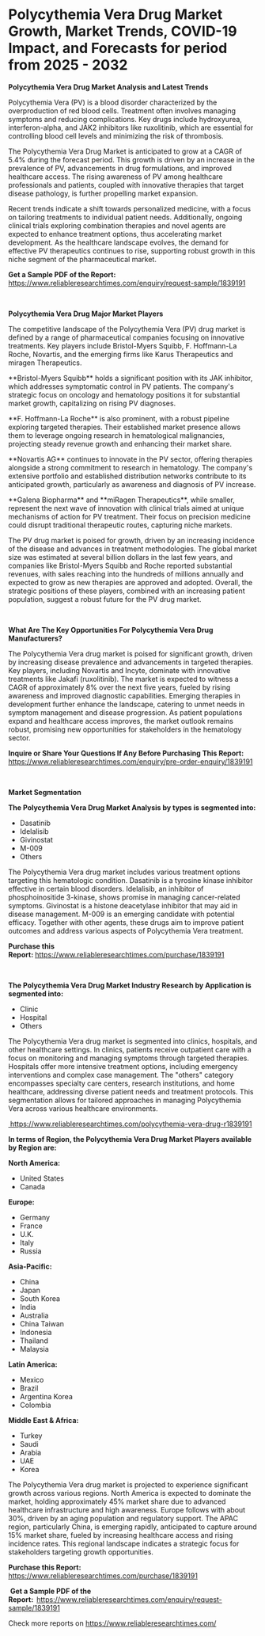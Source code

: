 <p><h1>Polycythemia Vera Drug Market Growth, Market Trends, COVID-19 Impact, and Forecasts for period from 2025 - 2032</h1></p><p><strong>Polycythemia Vera Drug Market Analysis and Latest Trends</strong></p>
<p><p>Polycythemia Vera (PV) is a blood disorder characterized by the overproduction of red blood cells. Treatment often involves managing symptoms and reducing complications. Key drugs include hydroxyurea, interferon-alpha, and JAK2 inhibitors like ruxolitinib, which are essential for controlling blood cell levels and minimizing the risk of thrombosis.</p><p>The Polycythemia Vera Drug Market is anticipated to grow at a CAGR of 5.4% during the forecast period. This growth is driven by an increase in the prevalence of PV, advancements in drug formulations, and improved healthcare access. The rising awareness of PV among healthcare professionals and patients, coupled with innovative therapies that target disease pathology, is further propelling market expansion.</p><p>Recent trends indicate a shift towards personalized medicine, with a focus on tailoring treatments to individual patient needs. Additionally, ongoing clinical trials exploring combination therapies and novel agents are expected to enhance treatment options, thus accelerating market development. As the healthcare landscape evolves, the demand for effective PV therapeutics continues to rise, supporting robust growth in this niche segment of the pharmaceutical market.</p></p>
<p><strong>Get a Sample PDF of the Report:&nbsp;</strong> <a href="https://www.reliableresearchtimes.com/enquiry/request-sample/1839191?utm_campaign=3261&utm_medium=2&utm_source=Github&utm_content=ia&utm_term=08032025&utm_id=polycythemia-vera-drug">https://www.reliableresearchtimes.com/enquiry/request-sample/1839191</a></p>
<p>&nbsp;</p>
<p><strong>Polycythemia Vera Drug Major Market Players</strong></p>
<p><p>The competitive landscape of the Polycythemia Vera (PV) drug market is defined by a range of pharmaceutical companies focusing on innovative treatments. Key players include Bristol-Myers Squibb, F. Hoffmann-La Roche, Novartis, and the emerging firms like Karus Therapeutics and miragen Therapeutics.</p><p>**Bristol-Myers Squibb** holds a significant position with its JAK inhibitor, which addresses symptomatic control in PV patients. The company's strategic focus on oncology and hematology positions it for substantial market growth, capitalizing on rising PV diagnoses. </p><p>**F. Hoffmann-La Roche** is also prominent, with a robust pipeline exploring targeted therapies. Their established market presence allows them to leverage ongoing research in hematological malignancies, projecting steady revenue growth and enhancing their market share.</p><p>**Novartis AG** continues to innovate in the PV sector, offering therapies alongside a strong commitment to research in hematology. The company's extensive portfolio and established distribution networks contribute to its anticipated growth, particularly as awareness and diagnosis of PV increase.</p><p>**Galena Biopharma** and **miRagen Therapeutics**, while smaller, represent the next wave of innovation with clinical trials aimed at unique mechanisms of action for PV treatment. Their focus on precision medicine could disrupt traditional therapeutic routes, capturing niche markets.</p><p>The PV drug market is poised for growth, driven by an increasing incidence of the disease and advances in treatment methodologies. The global market size was estimated at several billion dollars in the last few years, and companies like Bristol-Myers Squibb and Roche reported substantial revenues, with sales reaching into the hundreds of millions annually and expected to grow as new therapies are approved and adopted. Overall, the strategic positions of these players, combined with an increasing patient population, suggest a robust future for the PV drug market.</p></p>
<p>&nbsp;</p>
<p><strong>What Are The Key Opportunities For Polycythemia Vera Drug Manufacturers?</strong></p>
<p><p>The Polycythemia Vera drug market is poised for significant growth, driven by increasing disease prevalence and advancements in targeted therapies. Key players, including Novartis and Incyte, dominate with innovative treatments like Jakafi (ruxolitinib). The market is expected to witness a CAGR of approximately 8% over the next five years, fueled by rising awareness and improved diagnostic capabilities. Emerging therapies in development further enhance the landscape, catering to unmet needs in symptom management and disease progression. As patient populations expand and healthcare access improves, the market outlook remains robust, promising new opportunities for stakeholders in the hematology sector.</p></p>
<p><strong>Inquire or Share Your Questions If Any Before Purchasing This Report:</strong> <a href="https://www.reliableresearchtimes.com/enquiry/pre-order-enquiry/1839191?utm_campaign=3261&utm_medium=2&utm_source=Github&utm_content=ia&utm_term=08032025&utm_id=polycythemia-vera-drug">https://www.reliableresearchtimes.com/enquiry/pre-order-enquiry/1839191</a></p>
<p>&nbsp;</p>
<p><strong>Market Segmentation</strong></p>
<p><strong>The Polycythemia Vera Drug Market Analysis by types is segmented into:</strong></p>
<p><ul><li>Dasatinib</li><li>Idelalisib</li><li>Givinostat</li><li>M-009</li><li>Others</li></ul></p>
<p><p>The Polycythemia Vera drug market includes various treatment options targeting this hematologic condition. Dasatinib is a tyrosine kinase inhibitor effective in certain blood disorders. Idelalisib, an inhibitor of phosphoinositide 3-kinase, shows promise in managing cancer-related symptoms. Givinostat is a histone deacetylase inhibitor that may aid in disease management. M-009 is an emerging candidate with potential efficacy. Together with other agents, these drugs aim to improve patient outcomes and address various aspects of Polycythemia Vera treatment.</p></p>
<p><strong>Purchase this Report:&nbsp;</strong><a href="https://www.reliableresearchtimes.com/purchase/1839191?utm_campaign=3261&utm_medium=2&utm_source=Github&utm_content=ia&utm_term=08032025&utm_id=polycythemia-vera-drug">https://www.reliableresearchtimes.com/purchase/1839191</a></p>
<p>&nbsp;</p>
<p><strong>The Polycythemia Vera Drug Market Industry Research by Application is segmented into:</strong></p>
<p><ul><li>Clinic</li><li>Hospital</li><li>Others</li></ul></p>
<p><p>The Polycythemia Vera drug market is segmented into clinics, hospitals, and other healthcare settings. In clinics, patients receive outpatient care with a focus on monitoring and managing symptoms through targeted therapies. Hospitals offer more intensive treatment options, including emergency interventions and complex case management. The "others" category encompasses specialty care centers, research institutions, and home healthcare, addressing diverse patient needs and treatment protocols. This segmentation allows for tailored approaches in managing Polycythemia Vera across various healthcare environments.</p></p>
<p><a href="https://www.reliableresearchtimes.com/polycythemia-vera-drug-r1839191?utm_campaign=3261&utm_medium=2&utm_source=Github&utm_content=ia&utm_term=08032025&utm_id=polycythemia-vera-drug">&nbsp;https://www.reliableresearchtimes.com/polycythemia-vera-drug-r1839191</a></p>
<p><strong>In terms of Region, the Polycythemia Vera Drug Market Players available by Region are:</strong></p>
<p>
    <p> <strong> North America: </strong>
        <ul>
            <li>United States</li>
            <li>Canada</li>
        </ul>
        </p> 
    <p> <strong> Europe: </strong>
        <ul>
            <li>Germany</li>
            <li>France</li>
            <li>U.K.</li>
            <li>Italy</li>
            <li>Russia</li>
        </ul>
        </p> 
    <p> <strong> Asia-Pacific: </strong>
        <ul>
            <li>China</li>
            <li>Japan</li>
            <li>South Korea</li>
            <li>India</li>
            <li>Australia</li>
            <li>China Taiwan</li>
            <li>Indonesia</li>
            <li>Thailand</li>
            <li>Malaysia</li>
        </ul>
        </p> 
    <p> <strong> Latin America: </strong>
        <ul>
            <li>Mexico</li>
            <li>Brazil</li>
            <li>Argentina Korea</li>
            <li>Colombia</li>
        </ul>
        </p> 
    <p> <strong> Middle East & Africa: </strong>
        <ul>
            <li>Turkey</li>
            <li>Saudi</li>
            <li>Arabia</li>
            <li>UAE</li>
            <li>Korea</li>
        </ul>
    </p>
    </p>
<p><p>The Polycythemia Vera drug market is projected to experience significant growth across various regions. North America is expected to dominate the market, holding approximately 45% market share due to advanced healthcare infrastructure and high awareness. Europe follows with about 30%, driven by an aging population and regulatory support. The APAC region, particularly China, is emerging rapidly, anticipated to capture around 15% market share, fueled by increasing healthcare access and rising incidence rates. This regional landscape indicates a strategic focus for stakeholders targeting growth opportunities.</p></p>
<p><strong>Purchase this Report: </strong><a href="https://www.reliableresearchtimes.com/purchase/1839191?utm_campaign=3261&utm_medium=2&utm_source=Github&utm_content=ia&utm_term=08032025&utm_id=polycythemia-vera-drug">https://www.reliableresearchtimes.com/purchase/1839191</a></p>
<p>&nbsp;<strong>Get a Sample PDF of the Report:&nbsp;&nbsp;</strong><a href="https://www.reliableresearchtimes.com/enquiry/request-sample/1839191?utm_campaign=3261&utm_medium=2&utm_source=Github&utm_content=ia&utm_term=08032025&utm_id=polycythemia-vera-drug">https://www.reliableresearchtimes.com/enquiry/request-sample/1839191</a></p>
<p><strong></strong></p>
<p>Check more reports on <a href="https://www.reliableresearchtimes.com/?utm_campaign=3261&utm_medium=2&utm_source=Github&utm_content=ia&utm_term=08032025&utm_id=polycythemia-vera-drug">https://www.reliableresearchtimes.com/</a></p>